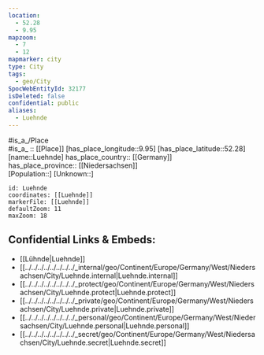```yaml
---
location:
  - 52.28
  - 9.95
mapzoom:
  - 7
  - 12
mapmarker: city
type: City
tags:
  - geo/City
SpocWebEntityId: 32177
isDeleted: false
confidential: public
aliases:
  - Luehnde
---
```

#is_a_/Place  
#is_a_ :: [[Place]] 
[has_place_longitude::9.95] 
[has_place_latitude::52.28] 
[name::Luehnde] 
has_place_country:: [[Germany]]  
has_place_province:: [[Niedersachsen]]  
[Population::] 
[Unknown::] 


```leaflet
id: Luehnde
coordinates: [[Luehnde]] 
markerFile: [[Luehnde]] 
defaultZoom: 11 
maxZoom: 18
```


## Confidential Links & Embeds: 
- [[Lühnde|Luehnde]]  
- [[../../../../../../../../_internal/geo/Continent/Europe/Germany/West/Niedersachsen/City/Luehnde.internal|Luehnde.internal]] 
- [[../../../../../../../../_protect/geo/Continent/Europe/Germany/West/Niedersachsen/City/Luehnde.protect|Luehnde.protect]] 
- [[../../../../../../../../_private/geo/Continent/Europe/Germany/West/Niedersachsen/City/Luehnde.private|Luehnde.private]] 
- [[../../../../../../../../_personal/geo/Continent/Europe/Germany/West/Niedersachsen/City/Luehnde.personal|Luehnde.personal]] 
- [[../../../../../../../../_secret/geo/Continent/Europe/Germany/West/Niedersachsen/City/Luehnde.secret|Luehnde.secret]] 
